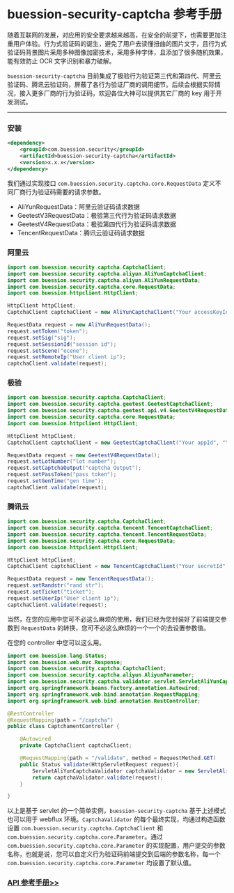 # buession-security-captcha 参考手册


随着互联网的发展，对应用的安全要求越来越高，在安全的前提下，也需要更加注重用户体验。行为式验证码的诞生，避免了用户去读懂扭曲的图片文字，且行为式验证码背景图片采用多种图像加密技术，采用多种字体，且添加了很多随机效果，能有效防止 OCR 文字识别和暴力破解。

`buession-security-captcha` 目前集成了极验行为验证第三代和第四代、阿里云验证码、腾讯云验证码，屏蔽了各行为验证厂商的调用细节。后续会根据实际情况，接入更多厂商的行为验证码，欢迎各位大神可以提供其它厂商的 key 用于开发测试。


---


### 安装

```xml
<dependency>
    <groupId>com.buession.security</groupId>
    <artifactId>buession-security-captcha</artifactId>
    <version>x.x.x</version>
</dependency>
```


我们通过实现接口 `com.buession.security.captcha.core.RequestData` 定义不同厂商行为验证码需要的请求参数。

* AliYunRequestData：阿里云验证码请求数据
* GeetestV3RequestData：极验第三代行为验证码请求数据
* GeetestV4RequestData：极验第四代行为验证码请求数据
* TencentRequestData：腾讯云验证码请求数据


### 阿里云

```java
import com.buession.security.captcha.CaptchaClient;
import com.buession.security.captcha.aliyun.AliYunCaptchaClient;
import com.buession.security.captcha.aliyun.AliYunRequestData;
import com.buession.security.captcha.core.RequestData;
import com.buession.httpclient.HttpClient;

HttpClient httpClient;
CaptchaClient captchaClient = new AliYunCaptchaClient("Your accessKeyId", "Your accessKeySecret", "Your appKey", httpClient);

RequestData request = new AliYunRequestData();
request.setToken("token");
request.setSig("sig");
request.setSessionId("session id");
request.setScene("ecene");
request.setRemoteIp("User client ip");
captchaClient.validate(request);
```


### 极验

```java
import com.buession.security.captcha.CaptchaClient;
import com.buession.security.captcha.geetest.GeetestCaptchaClient;
import com.buession.security.captcha.geetest.api.v4.GeetestV4RequestData;
import com.buession.security.captcha.core.RequestData;
import com.buession.httpclient.HttpClient;

HttpClient httpClient;
CaptchaClient captchaClient = new GeetestCaptchaClient("Your appId", "Your secretKey", "version", httpClient);

RequestData request = new GeetestV4RequestData();
request.setLotNumber("lot number");
request.setCaptchaOutput("captcha Output");
request.setPassToken("pass token");
request.setGenTime("gen time");
captchaClient.validate(request);
```


### 腾讯云

```java
import com.buession.security.captcha.CaptchaClient;
import com.buession.security.captcha.tencent.TencentCaptchaClient;
import com.buession.security.captcha.tencent.TencentRequestData;
import com.buession.security.captcha.core.RequestData;
import com.buession.httpclient.HttpClient;

HttpClient httpClient;
CaptchaClient captchaClient = new TencentCaptchaClient("Your secretId", "Your secretKey", httpClient);

RequestData request = new TencentRequestData();
request.setRandstr("rand str");
request.setTicket("ticket");
request.setUserIp("User client ip");
captchaClient.validate(request);
```

当然，在您的应用中您可不必这么麻烦的使用，我们已经为您封装好了前端提交参数到 `RequestData` 的转换，您可不必这么麻烦的一个一个的去设置参数值。

在您的 controller 中您可以这么用。


```java
import com.buession.lang.Status;
import com.buession.web.mvc.Response;
import com.buession.security.captcha.CaptchaClient;
import com.buession.security.captcha.aliyun.AliyunParameter;
import com.buession.security.captcha.validator.servlet.ServletAliYunCaptchaValidator;
import org.springframework.beans.factory.annotation.Autowired;
import org.springframework.web.bind.annotation.RequestMapping;
import org.springframework.web.bind.annotation.RestController;

@RestController
@RequestMapping(path = "/captcha")
public class CaptchamentController {

    @Autowired
    private CaptchaClient captchaClient;

    @RequestMapping(path = "/validate", method = RequestMethod.GET)
    public Status validate(HttpServletRequest request){
        ServletAliYunCaptchaValidator captchaValidator = new ServletAliYunCaptchaValidator(captchaClient, new AliyunParameter());
        return captchaValidator.validate(request);
    }

}
```

以上是基于 servlet 的一个简单实例，`buession-security-captcha` 基于上述模式也可以用于 webflux 环境。`CaptchaValidator` 的每个最终实现，均通过构造函数设置 `com.buession.security.captcha.CaptchaClient` 和 `com.buession.security.captcha.core.Parameter`。通过 `com.buession.security.captcha.core.Parameter` 的实现配置，用户提交的参数名称，也就是说，您可以自定义行为验证码前端提交到后端的参数名称，每一个 `com.buession.security.captcha.core.Parameter` 均设置了默认值。


### [API 参考手册>>](https://javadoc.io/doc/com.buession.security/buession-security-captcha/2.0.2/index.html)